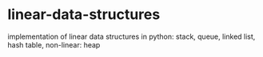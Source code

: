 # linear-data-structures
implementation of linear data structures in python: stack, queue, linked list, hash table, non-linear: heap

